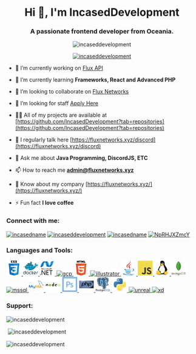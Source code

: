 
<h1  align="center">Hi 👋, I'm IncasedDevelopment</h1>

<h3  align="center">A passionate frontend developer from Oceania.</h3>

  

<p  align="center">  <img  src="https://komarev.com/ghpvc/?username=incaseddevelopment&label=Profile%20views&color=0e75b6&style=flat"  alt="incaseddevelopment"  />  </p>

  

<p  align="center">  <a  href="https://github.com/ryo-ma/github-profile-trophy"><img  src="https://github-profile-trophy.vercel.app/?username=incaseddevelopment"  alt="incaseddevelopment"  /></a>  </p>

  

- 🔭 I’m currently working on [Flux API](https://github.com/IncasedDevelopment/Flux-Java-API)

  

- 🌱 I’m currently learning **Frameworks, React and Advanced PHP**

  

- 👯 I’m looking to collaborate on [Flux Networks](https://www.fluxnetworks/)

  

- 🤝 I’m looking for staff [Apply Here](https://fluxnetworks.xyz/contact)

  

- 👨‍💻 All of my projects are available at [https://github.com/IncasedDevelopment?tab=repositories](https://github.com/IncasedDevelopment?tab=repositories)

  

- 📝 I regularly talk here [https://fluxnetworks.xyz/discord](https://fluxnetworks.xyz/discord)

  

- 💬 Ask me about **Java Programming, DiscordJS, ETC**

  

- 📫 How to reach me **admin@fluxnetworks.xyz**

  

- 📄 Know about my company [https://fluxnetworks.xyz/](https://fluxnetworks.xyz/)

  

- ⚡ Fun fact **I love coffee**

  

<h3  align="left">Connect with me:</h3>

<p  align="left">

<a  href="https://twitter.com/incasedname"  target="blank"><img  align="center"  src="https://raw.githubusercontent.com/rahuldkjain/github-profile-readme-generator/master/src/images/icons/Social/twitter.svg"  alt="incasedname"  height="30"  width="40"  /></a>
<a  href="https://instagram.com/incaseddevelopment"  target="blank"><img  align="center"  src="https://raw.githubusercontent.com/rahuldkjain/github-profile-readme-generator/master/src/images/icons/Social/instagram.svg"  alt="incaseddevelopment"  height="30"  width="40"  /></a>
<a  href="https://www.youtube.com/c/incasedname"  target="blank"><img  align="center"  src="https://raw.githubusercontent.com/rahuldkjain/github-profile-readme-generator/master/src/images/icons/Social/youtube.svg"  alt="incasedname"  height="30"  width="40"  /></a>
<a  href="https://discord.gg/NpRHJXZmcY"  target="blank"><img  align="center"  src="https://raw.githubusercontent.com/rahuldkjain/github-profile-readme-generator/master/src/images/icons/Social/discord.svg"  alt="NpRHJXZmcY"  height="30"  width="40"  /></a>

</p>

  

<h3  align="left">Languages and Tools:</h3>

<p  align="left">  <a  href="https://www.w3schools.com/css/"  target="_blank"  rel="noreferrer">  <img  src="https://raw.githubusercontent.com/devicons/devicon/master/icons/css3/css3-original-wordmark.svg"  alt="css3"  width="40"  height="40"/>  </a>  <a  href="https://www.docker.com/"  target="_blank"  rel="noreferrer">  <img  src="https://raw.githubusercontent.com/devicons/devicon/master/icons/docker/docker-original-wordmark.svg"  alt="docker"  width="40"  height="40"/>  </a>  <a  href="https://dotnet.microsoft.com/"  target="_blank"  rel="noreferrer">  <img  src="https://raw.githubusercontent.com/devicons/devicon/master/icons/dot-net/dot-net-original-wordmark.svg"  alt="dotnet"  width="40"  height="40"/>  </a>  <a  href="https://cloud.google.com"  target="_blank"  rel="noreferrer">  <img  src="https://www.vectorlogo.zone/logos/google_cloud/google_cloud-icon.svg"  alt="gcp"  width="40"  height="40"/>  </a>  <a  href="https://www.w3.org/html/"  target="_blank"  rel="noreferrer">  <img  src="https://raw.githubusercontent.com/devicons/devicon/master/icons/html5/html5-original-wordmark.svg"  alt="html5"  width="40"  height="40"/>  </a>  <a  href="https://www.adobe.com/in/products/illustrator.html"  target="_blank"  rel="noreferrer">  <img  src="https://www.vectorlogo.zone/logos/adobe_illustrator/adobe_illustrator-icon.svg"  alt="illustrator"  width="40"  height="40"/>  </a>  <a  href="https://www.java.com"  target="_blank"  rel="noreferrer">  <img  src="https://raw.githubusercontent.com/devicons/devicon/master/icons/java/java-original.svg"  alt="java"  width="40"  height="40"/>  </a>  <a  href="https://developer.mozilla.org/en-US/docs/Web/JavaScript"  target="_blank"  rel="noreferrer">  <img  src="https://raw.githubusercontent.com/devicons/devicon/master/icons/javascript/javascript-original.svg"  alt="javascript"  width="40"  height="40"/>  </a>  <a  href="https://www.linux.org/"  target="_blank"  rel="noreferrer">  <img  src="https://raw.githubusercontent.com/devicons/devicon/master/icons/linux/linux-original.svg"  alt="linux"  width="40"  height="40"/>  </a>  <a  href="https://www.mongodb.com/"  target="_blank"  rel="noreferrer">  <img  src="https://raw.githubusercontent.com/devicons/devicon/master/icons/mongodb/mongodb-original-wordmark.svg"  alt="mongodb"  width="40"  height="40"/>  </a>  <a  href="https://www.microsoft.com/en-us/sql-server"  target="_blank"  rel="noreferrer">  <img  src="https://www.svgrepo.com/show/303229/microsoft-sql-server-logo.svg"  alt="mssql"  width="40"  height="40"/>  </a>  <a  href="https://www.mysql.com/"  target="_blank"  rel="noreferrer">  <img  src="https://raw.githubusercontent.com/devicons/devicon/master/icons/mysql/mysql-original-wordmark.svg"  alt="mysql"  width="40"  height="40"/>  </a>  <a  href="https://nodejs.org"  target="_blank"  rel="noreferrer">  <img  src="https://raw.githubusercontent.com/devicons/devicon/master/icons/nodejs/nodejs-original-wordmark.svg"  alt="nodejs"  width="40"  height="40"/>  </a>  <a  href="https://www.photoshop.com/en"  target="_blank"  rel="noreferrer">  <img  src="https://raw.githubusercontent.com/devicons/devicon/master/icons/photoshop/photoshop-line.svg"  alt="photoshop"  width="40"  height="40"/>  </a>  <a  href="https://www.php.net"  target="_blank"  rel="noreferrer">  <img  src="https://raw.githubusercontent.com/devicons/devicon/master/icons/php/php-original.svg"  alt="php"  width="40"  height="40"/>  </a>  <a  href="https://www.postgresql.org"  target="_blank"  rel="noreferrer">  <img  src="https://raw.githubusercontent.com/devicons/devicon/master/icons/postgresql/postgresql-original-wordmark.svg"  alt="postgresql"  width="40"  height="40"/>  </a>  <a  href="https://www.python.org"  target="_blank"  rel="noreferrer">  <img  src="https://raw.githubusercontent.com/devicons/devicon/master/icons/python/python-original.svg"  alt="python"  width="40"  height="40"/>  </a>  <a  href="https://unrealengine.com/"  target="_blank"  rel="noreferrer">  <img  src="https://raw.githubusercontent.com/kenangundogan/fontisto/036b7eca71aab1bef8e6a0518f7329f13ed62f6b/icons/svg/brand/unreal-engine.svg"  alt="unreal"  width="40"  height="40"/>  </a>  <a  href="https://www.adobe.com/products/xd.html"  target="_blank"  rel="noreferrer">  <img  src="https://cdn.worldvectorlogo.com/logos/adobe-xd.svg"  alt="xd"  width="40"  height="40"/>  </a>  </p>

<h3  align="left">Support:</h3>

<p><img  align="center"  src="https://github-readme-stats.vercel.app/api/top-langs?username=incaseddevelopment&show_icons=true&locale=en&layout=compact"  alt="incaseddevelopment"  /></p></p>

  

<p>&nbsp;<img  align="center"  src="https://github-readme-stats.vercel.app/api?username=incaseddevelopment&show_icons=true&locale=en"  alt="incaseddevelopment"  /></p>

  

<p><img  align="center"  src="https://github-readme-streak-stats.herokuapp.com/?user=incaseddevelopment&"  alt="incaseddevelopment"  /></p></p>
